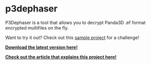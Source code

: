 # p3dephaser

P3Dephaser is a tool that allows you to decrypt Panda3D .ef format encrypted multifiles on the fly.

Want to try it out? Check out this [sample project](https://github.com/darktohka/panda3d-encryption-demo) for a challenge!

[**Download the latest version here!**](https://github.com/darktohka/p3dephaser/releases/latest)

[**Check out the article that explains this project here!**](https://tohka.us/p/exploring-encrypted-multifiles-a-technical-overview)
